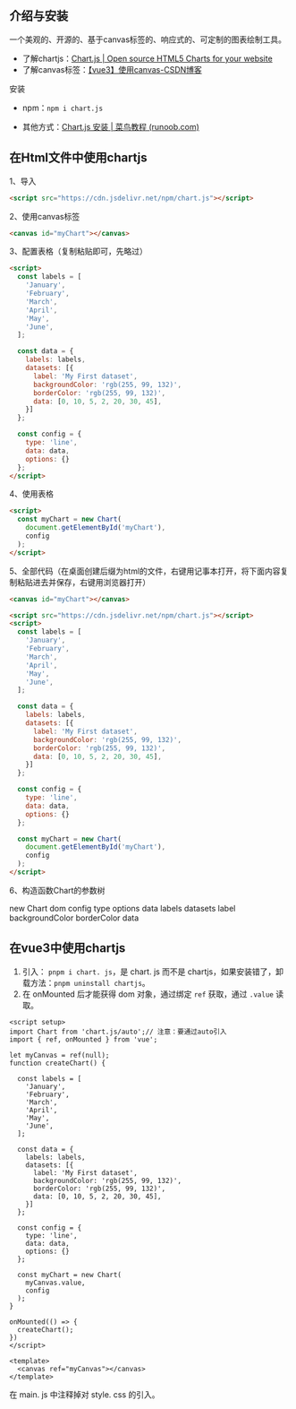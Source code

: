 ## 介绍与安装

一个美观的、开源的、基于canvas标签的、响应式的、可定制的图表绘制工具。

- 了解chartjs：[Chart.js | Open source HTML5 Charts for your website](https://www.chartjs.org/)
- 了解canvas标签：[【vue3】使用canvas-CSDN博客](https://blog.csdn.net/weixin_46590928/article/details/127358493)

安装

- npm：`npm i chart.js`

- 其他方式：[Chart.js 安装 | 菜鸟教程 (runoob.com)](https://www.runoob.com/chartjs/chartjs-install.html)

## 在Html文件中使用chartjs

1、导入

```html
<script src="https://cdn.jsdelivr.net/npm/chart.js"></script>
```

2、使用canvas标签

``` html
<canvas id="myChart"></canvas>
```

3、配置表格（复制粘贴即可，先略过）

``` html
<script>
  const labels = [
    'January',
    'February',
    'March',
    'April',
    'May',
    'June',
  ];

  const data = {
    labels: labels,
    datasets: [{
      label: 'My First dataset',
      backgroundColor: 'rgb(255, 99, 132)',
      borderColor: 'rgb(255, 99, 132)',
      data: [0, 10, 5, 2, 20, 30, 45],
    }]
  };

  const config = {
    type: 'line',
    data: data,
    options: {}
  };
</script>
```

4、使用表格

```html
<script>
  const myChart = new Chart(
    document.getElementById('myChart'),
    config
  );
</script>
```

5、全部代码（在桌面创建后缀为html的文件，右键用记事本打开，将下面内容复制粘贴进去并保存，右键用浏览器打开）

``` html
<canvas id="myChart"></canvas>

<script src="https://cdn.jsdelivr.net/npm/chart.js"></script>
<script>
  const labels = [
    'January',
    'February',
    'March',
    'April',
    'May',
    'June',
  ];

  const data = {
    labels: labels,
    datasets: [{
      label: 'My First dataset',
      backgroundColor: 'rgb(255, 99, 132)',
      borderColor: 'rgb(255, 99, 132)',
      data: [0, 10, 5, 2, 20, 30, 45],
    }]
  };

  const config = {
    type: 'line',
    data: data,
    options: {}
  };

  const myChart = new Chart(
    document.getElementById('myChart'),
    config
  );
</script>
```

6、构造函数Chart的参数树

new Chart
	dom
	config
		type
		options
		data
			labels
			datasets
				label
				backgroundColor
				borderColor
				data

## 在vue3中使用chartjs
1. 引入： `pnpm i chart. js`，是 chart. js 而不是 chartjs，如果安装错了，卸载方法：`pnpm uninstall chartjs`。
2. 在 onMounted 后才能获得 dom 对象，通过绑定 `ref` 获取，通过 `.value` 读取。

```
<script setup>
import Chart from 'chart.js/auto';// 注意：要通过auto引入
import { ref, onMounted } from 'vue';

let myCanvas = ref(null);
function createChart() {

  const labels = [
    'January',
    'February',
    'March',
    'April',
    'May',
    'June',
  ];

  const data = {
    labels: labels,
    datasets: [{
      label: 'My First dataset',
      backgroundColor: 'rgb(255, 99, 132)',
      borderColor: 'rgb(255, 99, 132)',
      data: [0, 10, 5, 2, 20, 30, 45],
    }]
  };

  const config = {
    type: 'line',
    data: data,
    options: {}
  };

  const myChart = new Chart(
    myCanvas.value,
    config
  );
}

onMounted(() => {
  createChart();
})
</script>

<template>
  <canvas ref="myCanvas"></canvas>
</template>
```

在 main. js 中注释掉对 style. css 的引入。

